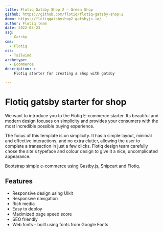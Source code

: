 ```yaml
---
title: Flotiq Gatsby Shop 2 – Green Shop
github: https://github.com/flotiq/flotiq-gatsby-shop-2
demo: https://flotiqgatsbyshop2.gatsbyjs.io/
author: Flotiq team
date: 2022-03-23
ssg:
  - Gatsby
cms:
  - Flotiq
css:
  - Tailwind
archetype:
  - Ecommerce
description: >-
    Flotiq starter for creating a shop with gatsby

---
```


# Flotiq gatsby starter for shop

We want to introduce you to the Flotiq E-commerce starter. Its beautiful and modern design focuses on simplicity and provides your consumers with the most incredible possible buying experience.

The focus of this template is on simplicity. It has a simple layout, minimal and effective interactions, and no extra clutter, allowing the user to complete a transaction in just a few clicks. Flotiq design team carefully chose the site's typeface and colour design to give it a nice, uncomplicated appearance.

Bootstrap simple e-commerce using Gastby.js, Snipcart and Flotiq.

## Features

* Responsive design using UIkit
* Responsive navigation
* Rich media
* Easy to deploy
* Maximized page speed score
* SEO friendly
* Web fonts - built using fonts from Google Fonts 
